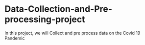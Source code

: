 # Data-Collection-and-Pre-processing-project
In this project, we will Collect and pre process data on the Covid 19 Pandemic
